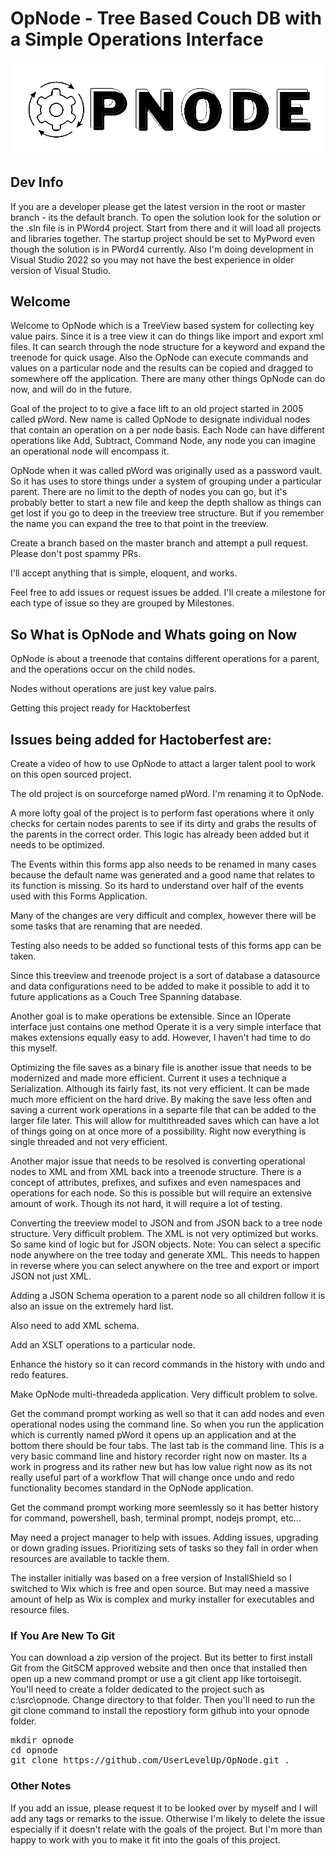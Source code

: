# OpNode - Tree Based Couch DB with a Simple Operations Interface

<!-- <img src="https://repository-images.githubusercontent.com/274567598/c444e080-aac2-48db-9ff6-8d42abc9374c" alt="OpNode Image" /> -->

<img src="https://github.com/UserLevelUp/OpNode/blob/master/Logo%20Sugestions/OpNodeLogo.png" alt="OpNode Image" />

## Dev Info

If you are a developer please get the latest version in the root or master branch - its the default branch.  To open the solution look for the solution or the .sln file is in PWord4 project.   Start from there and it will load all projects and libraries together.  The startup project should be set to MyPword even though the solution is in PWord4 currently.   Also I'm doing development in Visual Studio 2022 so you may not have the best experience in older version of Visual Studio.  

## Welcome

Welcome to OpNode which is a TreeView based system for collecting key value pairs.  Since it is a tree view it can do things like import and export xml files.  It can search through the node structure for a keyword and expand the treenode for quick usage.   Also the OpNode can execute commands and values on a particular node and the results can be copied and dragged to somewhere off the application.   There are many other things OpNode can do now, and will do in the future.   

Goal of the project to to give a face lift to an old project started in 2005 called pWord.  New name is called OpNode to designate individual nodes that contain an operation on a per node basis.  Each Node can have different operations like Add, Subtract, Command Node, any node you can imagine an operational node will encompass it.

OpNode when it was called pWord was originally used as a password vault. So it has uses to store things under a system of grouping under a particular parent.  There are no limit to the depth of nodes you can go, but it's probably better to start a new file and keep the depth shallow as things can get lost if you go to deep in the treeview tree structure.  But if you remember the name you can expand the tree to that point in the treeview.

Create a branch based on the master branch and attempt a pull request.   Please don't post spammy PRs.  

I'll accept anything that is simple, eloquent, and works.

Feel free to add issues or request issues be added.   I'll create a milestone for each type of issue so they are grouped by Milestones.

## So What is OpNode and Whats going on Now

OpNode is about a treenode that contains different operations for a parent, and the operations occur on the child nodes.

Nodes without operations are just key value pairs.

Getting this project ready for Hacktoberfest

## Issues being added for Hactoberfest are:

Create a video of how to use OpNode to attact a larger talent pool to work on this open sourced project.

The old project is on sourceforge named pWord.  I'm renaming it to OpNode.

A more lofty goal of the project is to perform fast operations where it only checks for certain nodes parents to see if its dirty and grabs the results of the parents in the correct order.  This logic has already been added but it needs to be optimized.

The Events within this forms app also needs to be renamed in many cases because the default name was generated and a good name that relates to its function is missing.  So its hard to understand over half of the events used with this Forms Application.

Many of the changes are very difficult and complex, however there will be some tasks that are renaming that are needed.

Testing also needs to be added so functional tests of this forms app can be taken.

Since this treeview and treenode project is a sort of database a datasource and data configurations need to be added to make it possible to add it to future applications as a Couch Tree Spanning database.

Another goal is to make operations be extensible.  Since an IOperate interface just contains one method Operate it is a very simple interface that makes extensions equally easy to add.  However, I haven't had time to do this myself.

Optimizing the file saves as a binary file is another issue that needs to be modernized and made more efficient.  Current it uses a technique a Serialization.  Although its fairly fast, its not very efficient.  It can be made much more efficient on the hard drive.  By making the save less often and saving a current work operations in a separte file that can be added to the larger file later.  This will allow for multithreaded saves which can have a lot of things going on at once more of a possibility.  Right now everything is single threaded and not very efficient.

Another major issue that needs to be resolved is converting operational nodes to XML and from XML back into a treenode structure.  There is a concept of attributes, prefixes, and sufixes and even namespaces and operations for each node.  So this is possible but will require an extensive amount of work.  Though its not hard, it will require a lot of testing.

Converting the treeview model to JSON and from JSON back to a tree node structure. Very difficult problem.  The XML is not very optimized but works.  So same kind of logic but for JSON objects.  Note: You can select a specific node anywhere on the tree today and generate XML.  This needs to happen in reverse where you can select anywhere on the tree and export or import JSON not just XML.

Adding a JSON Schema operation to a parent node so all children follow it is also an issue on the extremely hard list.

Also need to add XML schema.

Add an XSLT operations to a particular node.

Enhance the history so it can record commands in the history with undo and redo features.  

Make OpNode multi-threadeda application.  Very difficult problem to solve.

Get the command prompt working as well so that it can add nodes and even operational nodes using the command line.  So when you run the application which is currently named pWord it opens up an application and at the bottom there should be four tabs.  The last tab is the command line.  This is a very basic command line and history recorder right now on master.  Its a work in progress and its rather new but has low value right now as its not really useful part of a workflow  That will change once undo and redo functionality becomes standard in the OpNode application.

Get the command prompt working more seemlessly so it has better history for command, powershell, bash, terminal prompt, nodejs prompt, etc...

May need a project manager to help with issues.  Adding issues, upgrading or down grading issues.  Prioritizing sets of tasks so they fall in order when resources are available to tackle them.

The installer initially was based on a free version of InstallShield so I switched to Wix which is free and open source.  But may need a massive amount of help as Wix is complex and murky installer for executables and resource files.

### If You Are New To Git

You can download a zip version of the project.  But its better to first install Git from the GitSCM approved website and then once that installed then open up a new command prompt or use a git client app like tortoisegit.  You'll need to create a folder dedicated to the project such as c:\src\opnode.  Change directory to that folder.  Then you'll need to run the git clone command to install the repostiory form github into your opnode folder.

<pre>
mkdir opnode
cd opnode
git clone https://github.com/UserLevelUp/OpNode.git .
</pre>

### Other Notes

If you add an issue, please request it to be looked over by myself and I will add any tags or remarks to the issue.  Otherwise I'm likely to delete the issue especially if  it doesn't relate with the goals of the project.  But I'm more than happy to work with you to make it fit into the goals of this project.
